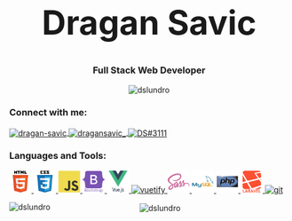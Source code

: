 <h1 align="center" style="font-size: 60px !important;">Dragan Savic</h1>
<h3 align="center" style="glitch">Full Stack Web Developer</h3>

<p align="center"> <img src="https://komarev.com/ghpvc/?username=dslundro&label=Profile%20views&color=0e75b6&style=flat" alt="dslundro" /> </p>

<h3 align="left">Connect with me:</h3>
<p align="left">
<!-- Linkedin -->
    <a href="https://linkedin.com/in/dragan-savic" target="blank">
        <img align="center" src="https://raw.githubusercontent.com/rahuldkjain/github-profile-readme-generator/master/src/images/icons/Social/linked-in-alt.svg" alt="dragan-savic" height="30" width="40" />
    </a>
<!-- Instagram -->
    <a href="https://instagram.com/dragansavic_" target="blank">
        <img align="center" src="https://raw.githubusercontent.com/rahuldkjain/github-profile-readme-generator/master/src/images/icons/Social/instagram.svg" alt="dragansavic_" height="30" width="40" />
    </a>
<!-- Discord -->
    <a href="https://discord.gg/DS#3111" target="blank">
        <img align="center" src="https://raw.githubusercontent.com/rahuldkjain/github-profile-readme-generator/master/src/images/icons/Social/discord.svg" alt="DS#3111" height="30" width="40" />
    </a>
</p>

<h3 align="left">Languages and Tools:</h3>
<p align="left">
<!-- HTML -->
  <a href="https://www.w3.org/html/" target="_blank" rel="noreferrer"> 
    <img src="https://raw.githubusercontent.com/devicons/devicon/master/icons/html5/html5-original-wordmark.svg" alt="html5" width="40" height="40"/> 
  </a> 
<!-- CSS -->
  <a href="https://www.w3schools.com/css/" target="_blank" rel="noreferrer"> 
    <img src="https://raw.githubusercontent.com/devicons/devicon/master/icons/css3/css3-original-wordmark.svg" alt="css3" width="40" height="40"/>
  </a>
<!-- JavaScript --> 
  <a href="https://developer.mozilla.org/en-US/docs/Web/JavaScript" target="_blank" rel="noreferrer"> 
    <img src="https://raw.githubusercontent.com/devicons/devicon/master/icons/javascript/javascript-original.svg" alt="javascript" width="40" height="40"/> 
  </a>
<!-- Bootstrap --> 
  <a href="https://getbootstrap.com" target="_blank" rel="noreferrer"> 
    <img src="https://raw.githubusercontent.com/devicons/devicon/master/icons/bootstrap/bootstrap-plain-wordmark.svg" alt="bootstrap" width="40" height="40"/>
  </a>
<!-- Vue.js --> 
  <a href="https://vuejs.org/" target="_blank" rel="noreferrer"> 
    <img src="https://raw.githubusercontent.com/devicons/devicon/master/icons/vuejs/vuejs-original-wordmark.svg" alt="vuejs" width="40" height="40"/> 
  </a>
<!-- Vuetify --> 
   <a href="https://vuetifyjs.com/en/" target="_blank" rel="noreferrer"> 
    <img src="https://bestofjs.org/logos/vuetify.svg" alt="vuetify" width="40" height="40"/> 
  </a>
<!-- SASS --> 
  <a href="https://sass-lang.com" target="_blank" rel="noreferrer"> 
    <img src="https://raw.githubusercontent.com/devicons/devicon/master/icons/sass/sass-original.svg" alt="sass" width="40" height="40"/> 
  </a> 
<!-- MySQL -->  
  <a href="https://www.mysql.com/" target="_blank" rel="noreferrer"> 
    <img src="https://raw.githubusercontent.com/devicons/devicon/master/icons/mysql/mysql-original-wordmark.svg" alt="mysql" width="40" height="40"/> 
  </a>
<!-- PHP --> 
  <a href="https://www.php.net" target="_blank" rel="noreferrer"> 
    <img src="https://raw.githubusercontent.com/devicons/devicon/master/icons/php/php-original.svg" alt="php" width="40" height="40"/> 
  </a>
<!-- Laravel --> 
  <a href="https://laravel.com/" target="_blank" rel="noreferrer"> 
    <img src="https://raw.githubusercontent.com/devicons/devicon/master/icons/laravel/laravel-plain-wordmark.svg" alt="laravel" width="40" height="40"/> 
  </a>
<!-- Git --> 
  <a href="https://git-scm.com/" target="_blank" rel="noreferrer"> 
    <img src="https://www.vectorlogo.zone/logos/git-scm/git-scm-icon.svg" alt="git" width="40" height="40"/> 
  </a>
</p>
<p>
  <img align="left" style="width: 45%; height: 190px;" src="https://github-readme-stats.vercel.app/api/top-langs?username=dslundro&show_icons=true&locale=en&layout=compact" alt="dslundro" />
</p>

<p>&nbsp;
  <img align="center" style="width: 45%; height: 200px;" src="https://github-readme-stats.vercel.app/api?username=dslundro&show_icons=true&locale=en" alt="dslundro" /></p>
